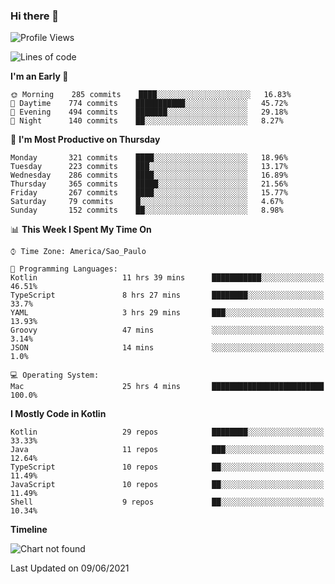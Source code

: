 ### Hi there 👋

<!--
**fernandonogueira/fernandonogueira** is a ✨ _special_ ✨ repository because its `README.md` (this file) appears on your GitHub profile.

Here are some ideas to get you started:

- 🔭 I’m currently working on ...
- 🌱 I’m currently learning ...
- 👯 I’m looking to collaborate on ...
- 🤔 I’m looking for help with ...
- 💬 Ask me about ...
- 📫 How to reach me: ...
- 😄 Pronouns: ...
- ⚡ Fun fact: ...
-->

<!--START_SECTION:waka-->
![Profile Views](http://img.shields.io/badge/Profile%20Views-35-blue)

![Lines of code](https://img.shields.io/badge/From%20Hello%20World%20I%27ve%20Written-576032%20lines%20of%20code-blue)

**I'm an Early 🐤** 

```text
🌞 Morning    285 commits    ████░░░░░░░░░░░░░░░░░░░░░   16.83% 
🌆 Daytime    774 commits    ███████████░░░░░░░░░░░░░░   45.72% 
🌃 Evening    494 commits    ███████░░░░░░░░░░░░░░░░░░   29.18% 
🌙 Night      140 commits    ██░░░░░░░░░░░░░░░░░░░░░░░   8.27%

```
📅 **I'm Most Productive on Thursday** 

```text
Monday       321 commits    ████░░░░░░░░░░░░░░░░░░░░░   18.96% 
Tuesday      223 commits    ███░░░░░░░░░░░░░░░░░░░░░░   13.17% 
Wednesday    286 commits    ████░░░░░░░░░░░░░░░░░░░░░   16.89% 
Thursday     365 commits    █████░░░░░░░░░░░░░░░░░░░░   21.56% 
Friday       267 commits    ████░░░░░░░░░░░░░░░░░░░░░   15.77% 
Saturday     79 commits     █░░░░░░░░░░░░░░░░░░░░░░░░   4.67% 
Sunday       152 commits    ██░░░░░░░░░░░░░░░░░░░░░░░   8.98%

```


📊 **This Week I Spent My Time On** 

```text
⌚︎ Time Zone: America/Sao_Paulo

💬 Programming Languages: 
Kotlin                   11 hrs 39 mins      ███████████░░░░░░░░░░░░░░   46.51% 
TypeScript               8 hrs 27 mins       ████████░░░░░░░░░░░░░░░░░   33.7% 
YAML                     3 hrs 29 mins       ███░░░░░░░░░░░░░░░░░░░░░░   13.93% 
Groovy                   47 mins             ░░░░░░░░░░░░░░░░░░░░░░░░░   3.14% 
JSON                     14 mins             ░░░░░░░░░░░░░░░░░░░░░░░░░   1.0%

💻 Operating System: 
Mac                      25 hrs 4 mins       █████████████████████████   100.0%

```

**I Mostly Code in Kotlin** 

```text
Kotlin                   29 repos            ████████░░░░░░░░░░░░░░░░░   33.33% 
Java                     11 repos            ███░░░░░░░░░░░░░░░░░░░░░░   12.64% 
TypeScript               10 repos            ██░░░░░░░░░░░░░░░░░░░░░░░   11.49% 
JavaScript               10 repos            ██░░░░░░░░░░░░░░░░░░░░░░░   11.49% 
Shell                    9 repos             ██░░░░░░░░░░░░░░░░░░░░░░░   10.34%

```


**Timeline**

![Chart not found](https://raw.githubusercontent.com/fernandonogueira/fernandonogueira/master/charts/bar_graph.png) 


 Last Updated on 09/06/2021
<!--END_SECTION:waka-->
